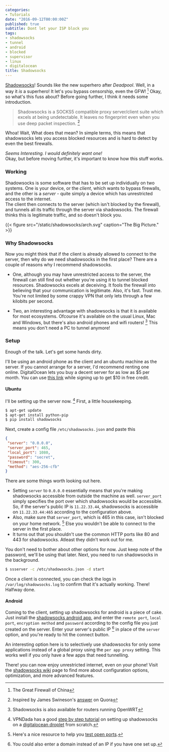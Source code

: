 ```yaml
---
categories:
- Tutorials
date: "2016-09-12T00:00:00Z"
published: true
subtitle: Dont let your ISP block you
tags:
- shadowsocks
- tunnel
- android
- blocked
- supervisor
- linux
- digitalocean
title: Shadowsocks
---
```

[Shadowsocks](https://shadowsocks.org/)! Sounds like the new superhero after _Deadpool_. Well, in a way it _is_ a superhero! It let's you bypass censorship, even the GFW! [^gfw] Okay, so what's this fuss about? Before going further, I think it needs some introduction.

[^gfw]: The Great Firewall of China

>Shadowsocks is a SOCKS5 compatible proxy server/client suite which excels at being undetectable. It leaves no fingerprint even when you use deep packet inspection. [^quora]

[^quora]: Inspired by James Swineson's [answer](https://www.quora.com/What-is-shadowsocks/answer/James-Swineson) on Quora

Whoa! Wait, What does that mean? In simple terms, this means that shadowsocks lets you access blocked resources and is hard to detect by even the best firewalls.

_Seems Interesting. I would definitely want one!_  
Okay, but before moving further, it's important to know how this stuff works.

### Working

Shadowsocks is some software that has to be set up individually on two systems. One is your device, or the _client_, which wants to bypass firewalls, and the other is a _server_ - quite simply a device which has unrestricted access to the internet.  
The client then connects to the server (which isn't blocked by the firewall), and tunnels all its traffic through the server via shadowsocks. The firewall thinks this is legitimate traffic, and so doesn't block you.

{{< figure src="/static/shadowsocks/arch.svg" caption="The Big Picture." >}}

### Why Shadowsocks
Now you might think that if the client is already allowed to connect to the server, then why do we need shadowsocks in the first place?
There are a couple of reasons why I recommend shadowsocks.

* One, although you may have unrestricted access to the server, the firewall can still find out whether you're using it to tunnel blocked resources. Shadowsocks excels at deceiving. It fools the firewall into believing that your communication is legitimate. Also, it's fast. Trust me. You're not limited by some crappy VPN that only lets through a few kilobits per second.

* Two, an interesting advantage with shadowsocks is that it is available for most ecosystems. Ofcourse it's available on the usual Linux, Mac and Windows, but there's also android phones and wifi routers! [^openwrt] This means you don't need a PC to tunnel anymore!

[^openwrt]: Shadowsocks is also available for routers running OpenWRT

### Setup
Enough of the talk. Let's get some hands dirty.  

I'll be using an android phone as the client and an ubuntu machine as the server. If you cannot arrange for a server, I'd recommend renting one online. DigitalOcean lets you buy a decent server for as low as $5 per month. You can use [this link](https://m.do.co/c/ad1b7e083b2e) while signing up to get $10 in free credit.

#### Ubuntu
I'll be setting up the server now. [^vpndada] First, a little housekeeping.

[^vpndada]: VPNDada has a good [step by step tutorial](https://www.vpndada.com/how-to-setup-a-shadowsocks-server-on-digitalocean/) on setting up shadowsocks on a [digitalocean droplet](https://m.do.co/c/ad1b7e083b2e) from scratch.

```sh
$ apt-get update
$ apt-get install python-pip
$ pip install shadowsocks
```

Next, create a config file `/etc/shadowsocks.json` and paste this

```json
{
 "server": "0.0.0.0",
 "server_port": 465,
 "local_port": 1080,
 "password": "secret",
 "timeout": 300,
 "method": "aes-256-cfb"
}
```

There are some things worth looking out here.

* Setting `server` to `0.0.0.0` essentially means that you're making shadowsocks accessible from outside the machine as well. `server_port` simply specifies the port over which shadowsocks would be accessible. So, if the server's public IP is `11.22.33.44`, shadowsocks is accessible on `11.22.33.44:465` according to the configuration above.
* Also, make sure that `server_port`, which is 465 in this case, isn't blocked on your home network. [^testports] Else you wouldn't be able to connect to the server in the first place.
* It turns out that you shouldn't use the common HTTP ports like 80 and 443 for shadowsocks. Atleast they didn't work out for me.

[^testports]: Here's a nice resource to help you [test open ports](http://nikhilweee.me/reference/#test-outgoing-ports).

You don't need to bother about other options for now. Just keep note of the password, we'll be using that later. Next, you need to run shadowsocks in the background.

```sh
$ ssserver -c /etc/shadowsocks.json -d start
```

Once a client is connected, you can check the logs in `/var/log/shadowsocks.log` to confirm that it's actually working. There! Halfway done.

#### Android

Coming to the client, setting up shadowsocks for android is a piece of cake. Just install the [shadowsocks android app](https://play.google.com/store/apps/details?id=com.github.shadowsocks), and enter the `remote port`, `local port`, `encryption method` and `password` according to the config file you just created on the server. Enter your server's public IP [^domain] in place of the `server` option, and you're ready to hit the connect button.

[^domain]: You could also enter a domain instead of an IP if you have one set up.

An interesting option here is to selectively use shadowsocks for only some applications instead of a global proxy using the `per app proxy` setting. This works well if you only have a few apps that need tunnelling.

There! you can now enjoy unrestricted internet, even on your phone!
Visit the [shadowsocks wiki](https://github.com/shadowsocks/shadowsocks/wiki) page to find more about configuration options, optimization, and more advanced features.
